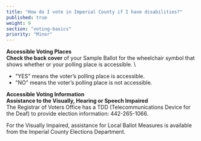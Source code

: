 ```yaml
---
title: "How do I vote in Imperial County if I have disabilities?"
published: true
weight: 9
section: "voting-basics"
priority: "Minor"
---
```


**Accessible Voting Places**  
**Check the back cover** of your Sample Ballot for the wheelchair symbol that shows whether or your polling place is accessible.  \
- "YES" means the voter’s polling place is accessible.  
- "NO" means the voter’s polling place is not accessible.  

**Accessible Voting Information**  
**Assistance to the Visually, Hearing  or  Speech Impaired**  
The Registrar of Voters Office has a TDD (Telecommunications Device for the Deaf) to provide election information: 442-265-1066.  

For the Visually Impaired, assistance for Local Ballot Measures is available from the Imperial County Elections Department.  
